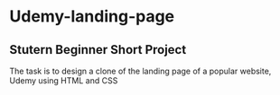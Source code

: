 # Udemy-landing-page
## Stutern Beginner Short Project 
The task is to design a clone of the landing page of a popular website, Udemy using HTML and CSS
